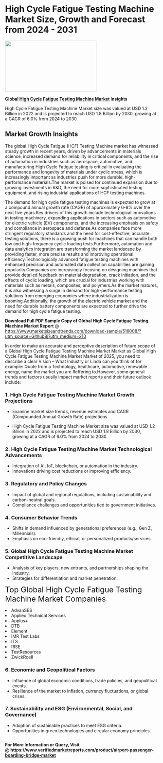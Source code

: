 <H1>High Cycle Fatigue Testing Machine Market Size, Growth and Forecast from 2024 - 2031</H1><img class="aligncenter size-medium wp-image-584254" src="https://thirdeyenews.in/wp-content/uploads/2024/09/Global-Market-Research-300x168.jpeg" alt="" width="300" height="168" /><p><strong>Global&nbsp;<a href="https://www.marketsizeandtrends.com/download-sample/516008/?utm_source=Github8j?utm_medium=210">High Cycle Fatigue Testing Machine Market</a> Insights</strong></p><p>High Cycle Fatigue Testing Machine Market size was valued at USD 1.2 Billion in 2022 and is projected to reach USD 1.8 Billion by 2030, growing at a CAGR of 6.0% from 2024 to 2030.</p><p><h2>Market Growth Insights</h2> <p>The global High Cycle Fatigue (HCF) Testing Machine market has witnessed steady growth in recent years, driven by advancements in materials science, increased demand for reliability in critical components, and the rise of automation in industries such as aerospace, automotive, and manufacturing.High Cycle Fatigue testing is critical in evaluating the performance and longevity of materials under cyclic stress, which is increasingly important as industries push for more durable, high-performance materials.The market is poised for continued expansion due to growing investments in R&D, the need for more sophisticated testing equipment, and rising industrial applications of HCF testing machines.</p> <p>The demand for high cycle fatigue testing machines is expected to grow at a compound annual growth rate (CAGR) of approximately 6-8% over the next five years.Key drivers of this growth include technological innovations in testing machinery, expanding applications in sectors such as automotive for electric vehicle (EV) components, and the increasing emphasis on safety and compliance in aerospace and defense.As companies face more stringent regulatory standards and the need for cost-effective, accurate testing solutions, there is a growing push for machines that can handle both low and high-frequency cyclic loading tests.Furthermore, automation and data analytics integration are transforming the market landscape by providing faster, more precise results and improving operational efficiency.Technologically advanced fatigue testing machines with enhanced precision and automated data collection capabilities are gaining popularity.Companies are increasingly focusing on designing machines that provide detailed feedback on material degradation, crack initiation, and the effects of cyclic loading, which are crucial for industries working with materials such as metals, composites, and polymers.As the market matures, it is also witnessing a surge in demand for high-performance testing solutions from emerging economies where industrialization is booming.Additionally, the growth of the electric vehicle market and the need for durable battery components are expected to further drive the demand for high cycle fatigue testing.<p><span class=""><strong>Download Full PDF Sample Copy of Global High Cycle Fatigue Testing Machine Market Report</strong> @ <a href="https://www.marketsizeandtrends.com/download-sample/516008/?utm_source=Github8j?utm_medium=210" target="_blank">https://www.marketsizeandtrends.com/download-sample/516008/?utm_source=Github8j?utm_medium=210</a></span></p><p>In order to make an accurate and perceptive description of future scope of a Global&nbsp;High Cycle Fatigue Testing Machine Market Market as Global&nbsp;High Cycle Fatigue Testing Machine Market Market of 2025, you need to describe a clear Vision &ndash; What Industry or Linda can you think of for example: Quote from a Technology, healthcare, automotive, renewable energy, name the market you are Reffering to.However, some general trends and factors usually impact market reports and their future outlook include:</p><h3>1.&nbsp;<strong>High Cycle Fatigue Testing Machine Market Growth Projections</strong></h3><ul><li>Examine market size trends, revenue estimates and CAGR (Compounded Annual Growth Rate) projections.</li><li><p>High Cycle Fatigue Testing Machine Market size was valued at USD 1.2 Billion in 2022 and is projected to reach USD 1.8 Billion by 2030, growing at a CAGR of 6.0% from 2024 to 2030.</p></li></ul><h3>2.&nbsp;<strong>High Cycle Fatigue Testing Machine Market Technological Advancements</strong></h3><ul><li>Integration of AI, IoT, blockchain, or automation in the industry.</li><li>Innovations driving cost reductions or improving efficiency.</li></ul><h3>3.&nbsp;<strong>Regulatory and Policy Changes</strong></h3><ul><li>Impact of global and regional regulations, including sustainability and carbon-neutral goals.</li><li>Compliance challenges and opportunities tied to government initiatives.</li></ul><h3>4.&nbsp;<strong>Consumer Behavior Trends</strong></h3><ul><li>Shifts in demand influenced by generational preferences (e.g., Gen Z, Millennials).</li><li>Emphasis on eco-friendly, ethical, or personalized products/services.</li></ul><h3>5.&nbsp;<strong>Global High Cycle Fatigue Testing Machine Market Competitive Landscape</strong></h3><ul><li>Analysis of key players, new entrants, and partnerships shaping the industry.</li><li>Strategies for differentiation and market penetration.</li></ul><p data-pm-slice="1 1 []"><span style="color: inherit; font-family: inherit; font-size: 25px;">Top Global High Cycle Fatigue Testing Machine Market Companies</span></p><div class="" data-test-id=""><p><li>AdvanSES</li><li> Applied Technical Services</li><li> Applus+</li><li> DTB</li><li> Element</li><li> IMR Test Labs</li><li> ITS</li><li> RISE</li><li> TestResources</li><li> ZwickRoell</li></p></div><h3>6.&nbsp;<strong>Economic and Geopolitical Factors</strong></h3><ul><li>Influence of global economic conditions, trade policies, and geopolitical events.</li><li>Resilience of the market to inflation, currency fluctuations, or global crises.</li></ul><h3>7.&nbsp;<strong>Sustainability and ESG (Environmental, Social, and Governance)</strong></h3><ul><li>Adoption of sustainable practices to meet ESG criteria.</li><li>Opportunities in green technologies and circular economy principles.</li></ul><h2><strong style="font-size: 14px;">For More Information or Query, Visit @&nbsp;</strong><a style="background-color: #ffffff; font-size: 14px;" href="https://www.marketsizeandtrends.com/report/high-cycle-fatigue-testing-machine-market/" target="_blank">https://www.verifiedmarketreports.com/product/airport-passenger-boarding-bridge-market</a></h2>